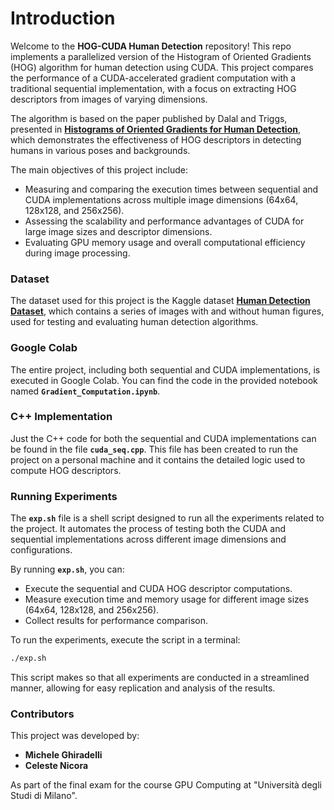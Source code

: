 # Introduction

Welcome to the **HOG-CUDA Human Detection** repository! This repo implements a parallelized version of the Histogram of Oriented Gradients (HOG) algorithm for human detection using CUDA. This project compares the performance of a CUDA-accelerated gradient computation with a traditional sequential implementation, with a focus on extracting HOG descriptors from images of varying dimensions.

The algorithm is based on the paper published by Dalal and Triggs, presented in **[Histograms of Oriented Gradients for Human Detection](https://lear.inrialpes.fr/people/triggs/pubs/Dalal-cvpr05.pdf)**, which demonstrates the effectiveness of HOG descriptors in detecting humans in various poses and backgrounds.

The main objectives of this project include:
- Measuring and comparing the execution times between sequential and CUDA implementations across multiple image dimensions (64x64, 128x128, and 256x256).
- Assessing the scalability and performance advantages of CUDA for large image sizes and descriptor dimensions.
- Evaluating GPU memory usage and overall computational efficiency during image processing.

### Dataset
The dataset used for this project is the Kaggle dataset **[Human Detection Dataset](https://www.kaggle.com/datasets/constantinwerner/human-detection-dataset?resource=download)**, which contains a series of images with and without human figures, used for testing and evaluating human detection algorithms.

### Google Colab
The entire project, including both sequential and CUDA implementations, is executed in Google Colab. You can find the code in the provided notebook named **`Gradient_Computation.ipynb`**.

### C++ Implementation
Just the C++ code for both the sequential and CUDA implementations can be found in the file **`cuda_seq.cpp`**. This file has been created to run the project on a personal machine and it contains the detailed logic used to compute HOG descriptors.

### Running Experiments

The **`exp.sh`** file is a shell script designed to run all the experiments related to the project. It automates the process of testing both the CUDA and sequential implementations across different image dimensions and configurations.

By running **`exp.sh`**, you can:
- Execute the sequential and CUDA HOG descriptor computations.
- Measure execution time and memory usage for different image sizes (64x64, 128x128, and 256x256).
- Collect results for performance comparison.

To run the experiments, execute the script in a terminal:

```bash
./exp.sh
```

This script makes so that all experiments are conducted in a streamlined manner, allowing for easy replication and analysis of the results.

### Contributors
This project was developed by:
- **Michele Ghiradelli**
- **Celeste Nicora**

As part of the final exam for the course GPU Computing at "Università degli Studi di Milano".

